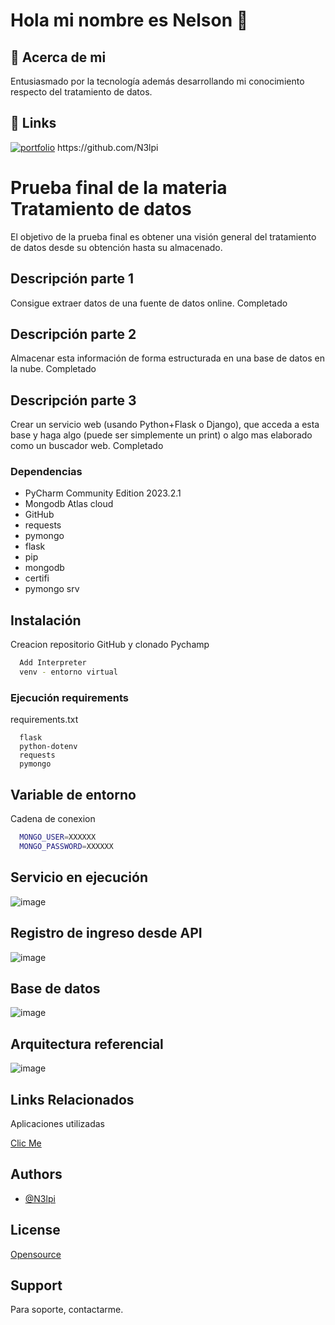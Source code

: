 # Hola mi nombre es Nelson 👋
## 🚀 Acerca de mi
Entusiasmado por la tecnología además desarrollando mi conocimiento respecto del tratamiento de datos.
## 🔗 Links
[![portfolio](https://img.shields.io/badge/my_portfolio-000?style=for-the-badge&logo=ko-fi&logoColor=white)]([https://katherineoelsner.com/](https://github.com/N3lpi)) https://github.com/N3lpi
# Prueba final de la materia Tratamiento de datos

El objetivo de la prueba final es obtener una visión general del tratamiento de datos desde su obtención hasta su almacenado.

## Descripción parte 1

Consigue extraer datos de una fuente de datos online. Completado

## Descripción parte 2

Almacenar esta información de forma estructurada en una base de datos en la nube. Completado

## Descripción parte 3

Crear un servicio web (usando Python+Flask o Django), que acceda a esta base y haga algo (puede ser simplemente un print) o algo mas elaborado como un buscador web. Completado

### Dependencias
* PyCharm Community Edition 2023.2.1
* Mongodb Atlas cloud
* GitHub
* requests
* pymongo
* flask
* pip
* mongodb
* certifi
* pymongo srv

## Instalación

Creacion repositorio GitHub y clonado Pychamp

```bash
  Add Interpreter
  venv - entorno virtual
```

### Ejecución requirements

requirements.txt

```
  flask
  python-dotenv
  requests
  pymongo
```
## Variable de entorno

Cadena de conexion

```bash
  MONGO_USER=XXXXXX
  MONGO_PASSWORD=XXXXXX
```

## Servicio en ejecución
![image](https://github.com/N3lpi/prueba_final2_GrupoA/assets/144539622/251a3146-48fc-4932-9a1e-3022000335d2)


## Registro de ingreso desde API
![image](https://github.com/N3lpi/prueba_final2_GrupoA/assets/144539622/67e08ebc-ac2c-4692-9932-34b9c0fad7ad)


## Base de datos
![image](https://github.com/N3lpi/prueba_final2_GrupoA/assets/144539622/ecfa1413-f788-4d39-a0af-e3c9a41b558b)

## Arquitectura referencial
![image](https://github.com/N3lpi/prueba_final2_GrupoA/assets/144539622/f28229ac-45fc-4c12-9db2-95c018a46d34)


## Links Relacionados

Aplicaciones utilizadas

[Clic Me](https://excalidraw.com/)

## Authors

- [@N3lpi](https://github.com/N3lpi)

## License

[Opensource](https://opensource.com)

## Support

Para soporte, contactarme.
